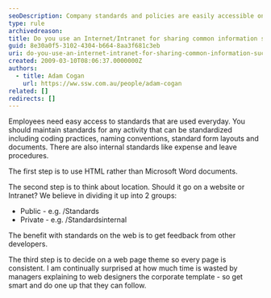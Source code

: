 ```yaml
---
seoDescription: Company standards and policies are easily accessible on our intranet or public website, ensuring consistency and simplifying everyday operations.
type: rule
archivedreason:
title: Do you use an Internet/Intranet for sharing common information such as Company Standards?
guid: 8e30a0f5-3102-4304-b664-8aa3f681c3eb
uri: do-you-use-an-internet-intranet-for-sharing-common-information-such-as-company-standards
created: 2009-03-10T08:06:37.0000000Z
authors:
  - title: Adam Cogan
    url: https://ww.ssw.com.au/people/adam-cogan
related: []
redirects: []
---
```


Employees need easy access to standards that are used everyday. You should maintain standards for any activity that can be standardized including coding practices, naming conventions, standard form layouts and documents. There are also internal standards like expense and leave procedures.

<!--endintro-->

The first step is to use HTML rather than Microsoft Word documents.

The second step is to think about location. Should it go on a website or Intranet? We believe in dividing it up into 2 groups:

- Public - e.g. /Standards
- Private - e.g. /Standardsinternal

The benefit with standards on the web is to get feedback from other developers.

The third step is to decide on a web page theme so every page is consistent. I am continually surprised at how much time is wasted by managers explaining to web designers the corporate template - so get smart and do one up that they can follow.
